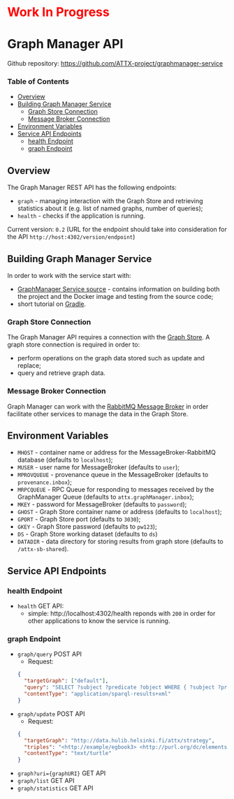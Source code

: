 <h1 style="color:red">Work In Progress</h1>

# Graph Manager API

Github repository: https://github.com/ATTX-project/graphmanager-service

### Table of Contents
<!-- TOC START min:1 max:3 link:true update:true -->
  - [Overview](#overview)
  - [Building Graph Manager Service](#building-graph-manager-service)
    - [Graph Store Connection](#graph-store-connection)
    - [Message Broker Connection](#message-broker-connection)
  - [Environment Variables](#environment-variables)
  - [Service API Endpoints](#service-api-endpoints)
    - [health Endpoint](#health-endpoint)
    - [graph Endpoint](#graph-endpoint)

<!-- TOC END -->

## Overview

The Graph Manager REST API has the following endpoints:
* `graph` - managing interaction with the Graph Store and retrieving statistics about it (e.g. list of named graphs, number of queries);
* `health` - checks if the application is running.

Current version: `0.2` (URL for the endpoint should take into consideration for the API `http://host:4302/version/endpoint`)

## Building Graph Manager Service

In order to work with the service start with:
* [GraphManager Service source](https://github.com/ATTX-project/graphmanager-service) - contains information on building both the project and the  Docker image and testing from the source code;
* short tutorial on [Gradle](Building-with-Gradle.md).

### Graph Store Connection

The Graph Manager API requires a connection with the [Graph Store](Graph-Store.md).
A graph store connection is required in order to:
* perform operations on the graph data stored such as update and replace;
* query and retrieve graph data.

### Message Broker Connection

Graph Manager can work with the [RabbitMQ Message Broker](MessageBroker-RabbitMQ.md) in order facilitate other services to manage the data in the Graph Store.

## Environment Variables

* `MHOST` - container name or address for the MessageBroker-RabbitMQ database (defaults to `localhost`);
* `MUSER` - user name for MessageBroker (defaults to `user`);
* `MPROVQUEUE` - provenance queue in the MessageBroker (defaults to `provenance.inbox`);
* `MRPCQUEUE` - RPC Queue for responding to messages received by the GraphManager Queue (defaults to `attx.graphManager.inbox`);
* `MKEY` - password for MessageBroker (defaults to `password`);
* `GHOST` - Graph Store container name or address (defaults to `localhost`);
* `GPORT` - Graph Store port (defaults to `3030`);
* `GKEY` - Graph Store password (defaults to `pw123`);
* `DS` - Graph Store working dataset (defaults to `ds`)
* `DATADIR` - data directory for storing results from graph store (defaults to `/attx-sb-shared`).

## Service API Endpoints

### health Endpoint

* `health` GET API:
  * simple: http://localhost:4302/health reponds with `200` in order for other applications to know the service is running.

### graph Endpoint

* `graph/query` POST API
    * Request:
    ```json
    {
      "targetGraph": ["default"],
      "query": "SELECT ?subject ?predicate ?object WHERE { ?subject ?predicate ?object} LIMIT 25",
      "contentType": "application/sparql-results+xml"
    }
    ```
* `graph/update` POST API
    * Request:
    ```json
    {
      "targetGraph": "http://data.hulib.helsinki.fi/attx/strategy",
      "triples": "<http://example/egbook3> <http://purl.org/dc/elements/1.1/title>  \"This is an example title\".",
      "contentType": "text/turtle"
    }
    ```
* `graph?uri={graphURI}` GET API
* `graph/list` GET API
* `graph/statistics` GET API

